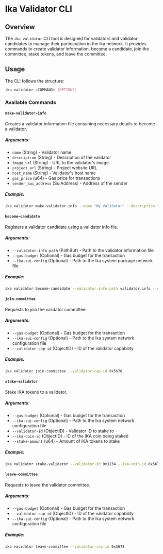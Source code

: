 # Ika Validator CLI

## Overview

The `ika validator` CLI tool is designed for validators and validator candidates to manage their participation in the
Ika network. It provides commands to create validator information, become a candidate, join the committee, stake tokens,
and leave the committee.

## Usage

The CLI follows the structure:

```sh
ika validator <COMMAND> [OPTIONS]
```

### Available Commands

#### `make-validator-info`

Creates a validator information file containing necessary details to become a validator.

##### Arguments:

- `name` (String) - Validator name
- `description` (String) - Description of the validator
- `image_url` (String) - URL to the validator's image
- `project_url` (String) - Project website URL
- `host_name` (String) - Validator's host name
- `gas_price` (u64) - Gas price for transactions
- `sender_sui_address` (SuiAddress) - Address of the sender

##### Example:

```sh
ika validator make-validator-info --name "My Validator" --description "Secure and fast" --image_url "https://example.com/image.png" --project_url "https://example.com" --host_name "x.x.x.x" --gas_price 1000000 --sender_sui_address 0x1234...
```

#### `become-candidate`

Registers a validator candidate using a validator info file.

##### Arguments:

- `--validator-info-path` (PathBuf) - Path to the validator information file
- `--gas-budget` (Optional) - Gas budget for the transaction
- `--ika-sui-config` (Optional) - Path to the Ika system package network file

##### Example:

```sh
ika validator become-candidate --validator-info-path validator.info --gas-budget 200000000
```

#### `join-committee`

Requests to join the validator committee.

##### Arguments:

- `--gas-budget` (Optional) - Gas budget for the transaction
- `--ika-sui-config` (Optional) - Path to the Ika system network configuration file
- `--validator-cap-id` (ObjectID) - ID of the validator capability

##### Example:

```sh
ika validator join-committee --validator-cap-id 0x5678
```

#### `stake-validator`

Stake IKA tokens to a validator.

##### Arguments:

- `--gas-budget` (Optional) - Gas budget for the transaction
- `--ika-sui-config` (Optional) - Path to the Ika system network configuration file
- `--validator-id` (ObjectID) - Validator ID to stake to
- `--ika-coin-id` (ObjectID) - ID of the IKA coin being staked
- `--stake-amount` (u64) - Amount of IKA tokens to stake

##### Example:

```sh
ika validator stake-validator --validator-id 0x1234 --ika-coin-id 0x5678 --stake-amount 1000000
```

#### `leave-committee`

Requests to leave the validator committee.

##### Arguments:

- `--gas-budget` (Optional) - Gas budget for the transaction
- `--validator-cap-id` (ObjectID) - ID of the validator capability
- `--ika-sui-config` (Optional) - Path to the Ika system network configuration file

##### Example:

```sh
ika validator leave-committee --validator-cap-id 0x5678
```
